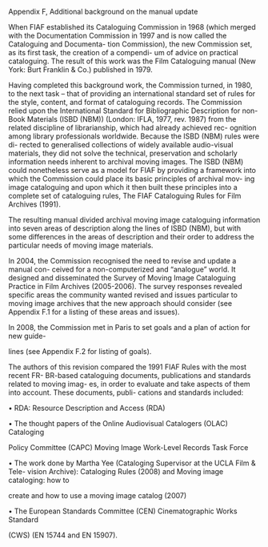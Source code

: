 Appendix F, Additional background
on the manual update

When FIAF established its Cataloguing Commission in 1968 (which merged with the
Documentation Commission in 1997 and is now called the Cataloguing and Documenta-
tion Commission), the new Commission set, as its first task, the creation of a compendi-
um of advice on practical cataloguing. The result of this work was the Film Cataloguing
manual (New York: Burt Franklin & Co.) published in 1979.

Having completed this background work, the Commission turned, in 1980, to the next
task – that of providing an international standard set of rules for the style, content, and
format of cataloguing records. The Commission relied upon the International Standard
for Bibliographic Description for non-Book Materials (ISBD (NBM)) (London: IFLA, 1977,
rev. 1987) from the related discipline of librarianship, which had already achieved rec-
ognition among library professionals worldwide. Because the ISBD (NBM) rules were di-
rected to generalised collections of widely available audio-visual materials, they did not
solve  the  technical,  preservation  and  scholarly  information  needs  inherent  to  archival
moving images. The ISBD (NBM) could nonetheless serve as a model for FIAF by providing
a framework into which the Commission could place its basic principles of archival mov-
ing image cataloguing and upon which it then built these principles into a complete set
of cataloguing rules, The FIAF Cataloguing Rules for Film Archives (1991).

The  resulting  manual  divided  archival  moving  image  cataloguing  information  into
seven areas of description along the lines of ISBD (NBM), but with some differences in
the areas of description and their order to address the particular needs of moving image
materials.

In  2004,  the  Commission  recognised  the  need  to  revise  and  update  a  manual  con-
ceived for a non-computerized and “analogue” world. It designed and disseminated the
Survey of Moving Image Cataloguing Practice in Film Archives (2005-2006). The survey
responses revealed specific areas the community wanted revised and issues particular
to moving image archives that the new approach should consider (see Appendix F.1 for a
listing of these areas and issues).

In 2008, the Commission met in Paris to set goals and a plan of action for new guide-

lines (see Appendix F.2 for listing of goals).

The authors of this revision compared the 1991 FIAF Rules with the most recent FR-
BR-based cataloguing documents, publications and standards related to moving imag-
es, in order to evaluate and take aspects of them into account. These documents, publi-
cations and standards included:

•	 RDA: Resource Description and Access (RDA)

•	 The thought papers of the Online Audiovisual Catalogers (OLAC) Cataloging

Policy Committee (CAPC) Moving Image Work-Level Records Task Force

•	 The work done by Martha Yee (Cataloging Supervisor at the UCLA Film & Tele-
vision Archive): Cataloging Rules (2008) and Moving image cataloging: how to



create and how to use a moving image catalog (2007)

•	 The European Standards Committee (CEN) Cinematographic Works Standard

(CWS) (EN 15744 and EN 15907).
